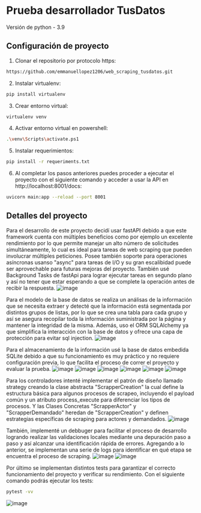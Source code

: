 # Prueba desarrollador TusDatos

Versión de python - 3.9

## Configuración de proyecto
1. Clonar el repositorio por protocolo https:
```bash
https://github.com/emmanuellopez1206/web_scraping_tusdatos.git
```
2. Instalar virtualenv:
```bash
pip install virtualenv
```
3. Crear entorno virtual:
```bash
virtualenv venv
```
4. Activar entorno virtual en powershell:
```bash
.\venv\Scripts\activate.ps1 
```
5. Instalar requerimientos:
```bash
pip install -r requeriments.txt
```
6. Al completar los pasos anteriores puedes proceder a ejecutar el proyecto con el siguiente comando y acceder a usar la API en http://localhost:8001/docs:
```bash
uvicorn main:app --reload --port 8001
```
## Detalles del proyecto
Para el desarrollo de este proyecto decidí usar fastAPI debido a que este framework cuenta con múltiples beneficios como por ejemplo un excelente rendimiento por lo que permite manejar un alto número de solicitudes simultáneamente, lo cual es ideal para tareas de web scraping que pueden involucrar múltiples peticiones. Posee también soporte para operaciones asíncronas usanso "async" para tareas de I/O y su gran escalibidad puede ser aprovechable para futuras mejoras del proyecto. También usé Background Tasks de fastApi para lograr ejecutar tareas en segundo plano y así no tener que estar esperando a que se complete la operación antes de recibir la respuesta.
![image](https://github.com/emmanuellopez1206/web_scraping_tusdatos/assets/104656284/81779e52-6d3a-45ad-9929-583dd5b61aaa)


Para el modelo de la base de datos se realiza un análisas de la información que se necesita extraer y detecté que la información está segmentada por distintos grupos de listas, por lo que se crea una tabla para cada grupo y así se asegura recopilar toda la información suministrada por la página y mantener la integridad de la misma. Además, uso el ORM SQLAlchemy ya que simplifica la interacción con la base de datos y ofrece una capa de protección para evitar sql injection.
![image](https://github.com/emmanuellopez1206/web_scraping_tusdatos/assets/104656284/49b4c6cc-7295-4896-b3b2-3f24b33ecfe9)

Para el almacenamiento de la información usé la base de datos embedida SQLite debido a que su funcionamiento es muy práctico y no requiere configuración previa, lo que facilita el proceso de correr el proyecto y evaluar la prueba.
![image](https://github.com/emmanuellopez1206/web_scraping_tusdatos/assets/104656284/03a70fb2-b71b-48ff-a869-a8f9569a2090)
![image](https://github.com/emmanuellopez1206/web_scraping_tusdatos/assets/104656284/c427f472-e295-476c-8dd8-35d6c3503106)
![image](https://github.com/emmanuellopez1206/web_scraping_tusdatos/assets/104656284/0798736b-ac40-41cc-a5c7-0072c8b714e4)
![image](https://github.com/emmanuellopez1206/web_scraping_tusdatos/assets/104656284/7786b8c5-65d2-445f-a978-8062d262395d)
![image](https://github.com/emmanuellopez1206/web_scraping_tusdatos/assets/104656284/e295dcd2-c08b-49fa-8ddd-9a47f3c6b466)
![image](https://github.com/emmanuellopez1206/web_scraping_tusdatos/assets/104656284/c54f1554-c6e9-4c83-9112-a0d7f4eb77ff)


Para los controladores intenté implementar el patrón de diseño llamado strategy creando la clase abstracta "ScrapperCreation" la cual define la estructura básica para algunos procesos de scrapeo, incluyendo el payload común y un atributo process_execute para diferenciar los tipos de procesos. Y las Clases Concretas "ScrapperActor" y "ScrapperDemandado" heredan de "ScrapperCreation" y definen estrategias específicas de scraping para actores y demandados.
![image](https://github.com/emmanuellopez1206/web_scraping_tusdatos/assets/104656284/3c0a1c28-a69e-4b01-be4e-26a65a3ed82e)

También, implementé un debbuger para facilitar el proceso de desarrollo logrando realizar las validaciones locales mediante una depuración paso a paso y así alcanzar una identificación rápida de errores. Agregando a lo anterior, se implementan una serie de logs para identificar en qué etapa se encuentra el proceso de scraping.
![image](https://github.com/emmanuellopez1206/web_scraping_tusdatos/assets/104656284/6bfb577c-ea7d-48da-9916-4ba8e5c88268)
![image](https://github.com/emmanuellopez1206/web_scraping_tusdatos/assets/104656284/df19719a-ec11-4eb4-8e58-8690837db849)


Por último se implementan distintos tests para garantizar el correcto funcionamiento del proyecto y verificar su rendimiento. Con el siguiente comando podrás ejecutar los tests:
```bash
pytest -vv
```
![image](https://github.com/emmanuellopez1206/web_scraping_tusdatos/assets/104656284/3f7cbf83-d604-4ad7-9d24-ffa41181e502)
